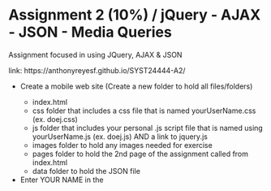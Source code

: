 <h1>Assignment 2 (10%) / jQuery - AJAX - JSON - Media Queries</h1>

<p>Assignment focused in using JQuery, AJAX & JSON</p>
<p>link: https://anthonyreyesf.github.io/SYST24444-A2/</p>
  
<ul>
  <li>Create a mobile web site (Create a new folder to hold all files/folders)</li>
    <ul>
      <li>index.html</li>
      <li>css folder that includes a css file that is named yourUserName.css (ex. doej.css)</li>
      <li>js folder that includes your personal .js script file that is named using yourUserName.js (ex. doej.js) AND a link to jquery.js</li>
      <li>images folder to hold any images needed for exercise</li>
      <li>pages folder to hold the 2nd page of the assignment called from index.html</li>
      <li>data folder to hold the JSON file</li>
    </ul>
    <li>Enter YOUR NAME in the <title> tags AND your name and student number in a comment at the top of the index.html</li>
    <li>Be sure to include the viewport setting in your index.html</li> 
    <hr>   
    <li>Download this JSON file: A2-JSON.zip unzip and save into your data folder</li>
    <li>Download this zip file of images: flowerImages.zip and include all images in your images folder</li>    
    <br>  
    <li>Edit the .json file and include your personal information where indicated</li>
    <li>On load of site (in document.ready):</li>
      <ul>
        <li>Retrieve the .json file using an AJAX call</li>
        <li>Retrieve the .json file using an AJAX callRetrieve your personal information into variables and save to local storage so this information can be used on the second page</li>
        <li>Save the categories from the JSON file into an array</li>
        <li>Create an array of all the flower information (flowerlist in JSON file) using a Class with a Constructor; Save this array in local storage (remember arrays have to be stringified before saving to local storage)</li>
      </ul>
    <hr>
    <li>Header area that includes Assignment #2 / Your Name (from variable that holds data from .json file) / Your Student Number (from variable that holds data from .json file); This header must be on both pages; (Hint: Build entire header using template literal in script)</li>
    <li>Footer line that includes Your Login Name (from variable that holds data from .json file)/ Your Campus (from variable that holds data from .json file); this footer must be on both pages.</li>
    <br>
    <li>Content area on the main page:</li>
    <ul>
      <li>Use the categories array built from the JSON file and create a list of anchor links using each category (anchor links must be formatted to look more like buttons); these links will send the user to the 2nd page; these must be created dynamically in the .js file;</li>
      <li>Use the categories array build from the JSON File and display the images attached to each category; the images must be created dynamically in the .js file;</li>
      <li>Layout and formatting is your choice but all must fit in the mobile view (Landscape only);</li>
      <li>When a selection is clicked, save category chosen to local storage and traverse to the 2nd page</li>
    </ul>
    <hr>
    <li>Content on the individual page (a separate page with a separate .js and .css files) will include the following:</li>
      <ul>
        <li>Retrieve your personal data, the user's choice of category and the array of flower data from local storage</li>
        <li>Create Header and Footer as on main page pulling data from variables retrieved from local storage</li>
        <li>Under the header, display the category chosen as a list header</li>
        <li>Use the category picked and the array of flower data to create a list of all items for the specific category chosen displaying the name, the photo, the price and the instructions;</li>
        <li>Formatting must be used and layout of data is your choice; this page can have scrolling but not excessive (make sure images are mobile size)</li>
        <li>Include a back button somewhere on the page to return to index.html</li>
      </ul>
      <hr>
      <h3>How I will be grading exercise...</h3>
      <li>I will be using Chrome's Toggle Device Bar for Galaxy S5 in Landscape mode only</li>
      <li>Remember, this is a mobile site so formatting and layout should reflect this; too much scrolling or whitespace will reduce your mark.</li>
      <hr>
      <h3>What to submit...</h3>
      <li>ZIP the entire completed exercise folder and submit to the appropriate DropBox in SLATE by the Due Date indicated</li>
      <li>Publish and include the URL to the site</li>
      <li>Remember: You have 3 days past the due date with 10% off per day to submit</li>
      <li>Each assignment must be done individually.</li>
      <li>I will be checking for copying especially if the assignments look similar and will file an academic integrity breach if necessary</li>
      <li>This is not an assignment that should be started the day it is due.</li>
      <li>Since you have 2 weeks to complete the assignment, NO EXTENSIONS to the due date will be given.</li>
</ul>
<hr>
<h3>Grading Rubric...</h3>
<table>
  <tr>
    <td>Header and Footer</td>
    <td>1</td>
  </tr>
  <tr>
    <td>Main page (mobile), layout, formatting, JSON/AJAX, Class with Constructor and local storage</td>
    <td>5</td>
  </tr>
  <tr>
    <td>Individual page setup (mobile), layout formatting, and local storage</td>
    <td>4</td>
  </tr>
</table>
